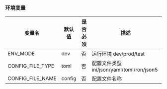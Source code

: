 ### 环境变量
| 变量名 | 默认值 | 是否必须 | 描述 |
| --- | --- | --- | --- |
| ENV_MODE | dev | 否 | 运行环境 dev/prod/test |
| CONFIG_FILE_TYPE | toml | 否 | 配置文件类型 ini/json/yaml/toml/ron/json5 |
| CONFIG_FILE_NAME | config | 否 | 配置文件名称 |
